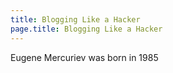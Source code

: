 ```yaml
---
title: Blogging Like a Hacker
page.title: Blogging Like a Hacker
---
```

Eugene Mercuriev was born in 1985

